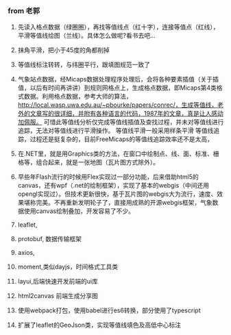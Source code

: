 ### from  老郭
1. 先读入格点数据（绿圈圈），再找等值线点（红十字），连接等值点（红线），平滑等值线绘图（兰线）。具体怎么做呢?看书去吧…
1. 抹角平滑，把小于45度的角都削掉
2. 等值线标注转转，与纬圈平行，跟填图规范一致了
3. 气象站点数据，经Micaps数据处理程序处理后，会将各种要素插值（关于插值，以后有时间再讲讲）到规则网格点上，生成格点数据，即Micaps第4类格式数据。利用格点数据，参考大师的算法，http://local.wasp.uwa.edu.au/~pbourke/papers/conrec/，生成等值线，老外的文章写的很详细，并附有各种语言的代码，1987年的文章，真是让人感动加佩服。
可惜此等值线分析仅完成等值线插值及查找过程，并未对等值线进行追踪，无法对等值线进行平滑操作。
等值线平滑一般采用样条平滑
等值线追踪，过程还是挺复杂的，目前FreeMicaps的等值线追踪效率还不是太高，

1. 在.NET里，就是用Graphics类的方法，在窗口中绘制点、线、面、标准、栅格等，组合起来，就是一张地图（瓦片图方式除外）。
2. 早些年Flash流行的时候用Flex实现过一部分功能，后来借助html5的canvas，还有wpf（.net的绘制框架），实现了基本的webgis（中间还用opengl实现过）。但技术更新很快，基于瓦片图的webgis大为流行，速度、效果堪称完美。不再重新发明轮子了，直接用成熟的开源webgis框架，气象数据使用canvas绘制叠加，开发容易了不少。
1. leaflet,
2. protobuf, 数据传输框架
3. axios,
4. moment,类似dayjs，时间格式工具类
5. layui,后端快速开发前端的ui库
6. html2canvas 前端生成分享图
7. 使用webpack打包，使用babel进行es6转换，部分使用了typescript
8. 扩展了leaflet的GeoJson类，实现等值线填色及高低中心标注

